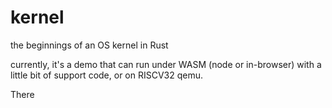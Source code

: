 # kernel

the beginnings of an OS kernel in Rust

currently, it's a demo that can run under WASM (node or in-browser) with a little bit of support
code, or on RISCV32 qemu.

There

